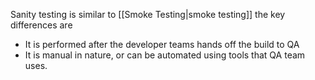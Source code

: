 Sanity testing is similar to [[Smoke Testing|smoke testing]] the key differences are 
- It is performed after the developer teams hands off the build to QA
- It is manual in nature, or can be automated using tools that QA team uses.